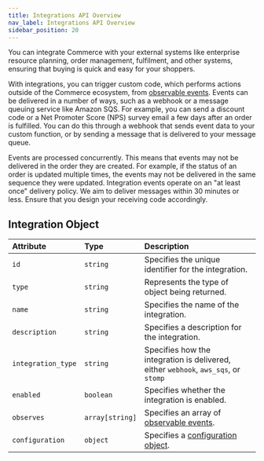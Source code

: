 ```yaml
---
title: Integrations API Overview
nav_label: Integrations API Overview
sidebar_position: 20
---
```


You can integrate Commerce with your external systems like enterprise resource planning, order management, fulfilment, and other systems, ensuring that buying is quick and easy for your shoppers.

With integrations, you can trigger custom code, which performs actions outside of the Commerce ecosystem, from [observable events](/docs/integrations/observable-events). Events can be delivered in a number of ways, such as a webhook or a message queuing service like Amazon SQS. For example, you can send a discount code or a Net Promoter Score (NPS) survey email a few days after an order is fulfilled. You can do this through a webhook that sends event data to your custom function, or by sending a message that is delivered to your message queue.

Events are processed concurrently. This means that events may not be delivered in the order they are created. For example, if the status of an order is updated multiple times, the events may not be delivered in the same sequence they were updated. Integration events operate on an "at least once" delivery policy. We aim to deliver messages within 30 minutes or less. Ensure that you design your receiving code accordingly.

## Integration Object

| Attribute          | Type                                                      | Description                                                                         |
| :----------------- | :-------------------------------------------------------- | :---------------------------------------------------------------------------------- |
| `id`               | `string`                                                  | Specifies the unique identifier for the integration.                                |
| `type`             | `string`                                                  | Represents the type of object being returned.                                       |
| `name`             | `string`                                                  | Specifies the name of the integration.                                              |
| `description`      | `string`                                                  | Specifies a description for the integration.                                        |
| `integration_type` | `string`                                                  | Specifies how the integration is delivered, either `webhook`, `aws_sqs`, or `stomp` |
| `enabled`          | `boolean`                                                 | Specifies whether the integration is enabled.                                       |
| `observes`         | `array[string]`                  | Specifies an array of [observable events](/docs/integrations/observable-events).                    |
| `configuration`    | `object` | Specifies a [configuration object](/docs/integrations/integrations-api/create-an-integration#configuration-object).  |

